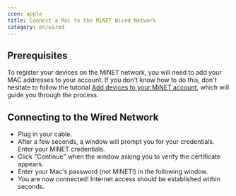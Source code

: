 ```yaml
---
icon: apple
title: Connect a Mac to the MiNET Wired Network
category: en/wired
---
```


## Prerequisites

To register your devices on the MiNET network, you will need to add your MAC addresses to your account. If you don't know how to do this, don't hesitate to follow the tutorial [Add devices to your MiNET account](/en/tutoriels/ajouter-des-appareils), which will guide you through the process.

## Connecting to the Wired Network

- Plug in your cable.
- After a few seconds, a window will prompt you for your credentials. Enter your MiNET credentials.
- Click "Continue" when the window asking you to verify the certificate appears.
- Enter your Mac's password (not MiNET!) in the following window.
- You are now connected! Internet access should be established within seconds.
